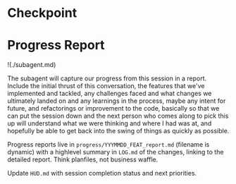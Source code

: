# Checkpoint

# Progress Report

!(./subagent.md)

The subagent will capture our progress from this session in a report. Include the initial thrust of this conversation, the features that we've implemented and tackled, any challenges faced and what changes we ultimately landed on and any learnings in the process, maybe any intent for future, and refactorings or improvement to the code, basically so that we can put the session down and the next person who comes along to pick this up will understand what we were thinking and where I had was at, and hopefully be able to get back into the swing of things as quickly as possible.

Progress reports live in `progress/YYYMMDD_FEAT_report.md` (filename is dynamic) with a highlevel summary in `LOG.md` of the changes, linking to the detailed report. Think planfiles, not business waffle.

Update `HUD.md` with session completion status and next priorities.
